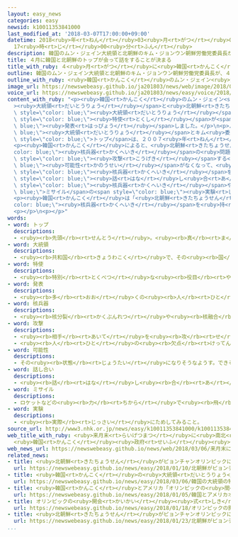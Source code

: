 ```yaml
---
layout: easy_news
categories: easy
newsid: k10011353841000
last_modified_at: '2018-03-07T17:00:00+09:00'
datetime: 2018<ruby>年<rt>ねん</rt></ruby>03<ruby>月<rt>がつ</rt></ruby>07<ruby>日<rt>にち</rt></ruby>
  17<ruby>時<rt>じ</rt></ruby>00<ruby>分<rt>ふん</rt></ruby>
description: 韓国のムン・ジェイン大統領と北朝鮮のキム・ジョンウン朝鮮労働党委員長が、４月の終わりに会って話をすることになりました。
title: ４月に韓国と北朝鮮のトップが会って話をすることが決まる
title_with_ruby: ４<ruby>月<rt>がつ</rt></ruby>に<ruby>韓国<rt>かんこく</rt></ruby>と<ruby>北朝鮮<rt>きたちょうせん</rt></ruby>のトップが<ruby>会<rt>あ</rt></ruby>って<ruby>話<rt>はなし</rt></ruby>をすることが<ruby>決<rt>き</rt></ruby>まる
outline: 韓国のムン・ジェイン大統領と北朝鮮のキム・ジョンウン朝鮮労働党委員長が、４月の終わりに会って話をすることになりました。
outline_with_ruby: <ruby>韓国<rt>かんこく</rt></ruby>のムン・ジェイン<ruby>大統領<rt>だいとうりょう</rt></ruby>と<ruby>北朝鮮<rt>きたちょうせん</rt></ruby>のキム・ジョンウン<ruby>朝鮮労働党委員長<rt>ちょうせんろうどうとういいんちょう</rt></ruby>が、４<ruby>月<rt>がつ</rt></ruby>の<ruby>終<rt>お</rt></ruby>わりに<ruby>会<rt>あ</rt></ruby>って<ruby>話<rt>はなし</rt></ruby>をすることになりました。
image_url: https://newswebeasy.github.io/ja201803/news/web/image/2018/03/06/K10011353841_1803062047_1803062052_01_03.jpg
voice_url: https://newswebeasy.github.io/ja201803/news/easy/voice/2018/03/07/k10011353841000.mp3
content_with_ruby: "<p><ruby>韓国<rt>かんこく</rt></ruby>のムン・ジェイン<span style=\"color: blue;\"\
  ><ruby>大統領<rt>だいとうりょう</rt></ruby></span>と<ruby>北朝鮮<rt>きたちょうせん</rt></ruby>のキム・ジョンウン<ruby>朝鮮労働党委員長<rt>ちょうせんろうどうとういいんちょう</rt></ruby>が、４<ruby>月<rt>がつ</rt></ruby>の<ruby>終<rt>お</rt></ruby>わりに<ruby>会<rt>あ</rt></ruby>って<ruby>話<rt>はなし</rt></ruby>をすることになりました。ムン<span\
  \ style=\"color: blue;\"><ruby>大統領<rt>だいとうりょう</rt></ruby></span>の<ruby>手紙<rt>てがみ</rt></ruby>を<ruby>持<rt>も</rt></ruby>って<ruby>北朝鮮<rt>きたちょうせん</rt></ruby>に<ruby>行<rt>い</rt></ruby>った<span\
  \ style=\"color: blue;\"><ruby>特使<rt>とくし</rt></ruby></span>が<span style=\"color:\
  \ blue;\"><ruby>発表<rt>はっぴょう</rt></ruby></span>しました。</p>\n<p>ムン<span style=\"color:\
  \ blue;\"><ruby>大統領<rt>だいとうりょう</rt></ruby></span>とキム<ruby>委員長<rt>いいんちょう</rt></ruby>は、<ruby>韓国<rt>かんこく</rt></ruby>と<ruby>北朝鮮<rt>きたちょうせん</rt></ruby>の<ruby>間<rt>あいだ</rt></ruby>にあるパンムンジョムで<ruby>会<rt>あ</rt></ruby>う<ruby>予定<rt>よてい</rt></ruby>です。<ruby>韓国<rt>かんこく</rt></ruby>と<ruby>北朝鮮<rt>きたちょうせん</rt></ruby>の<span\
  \ style=\"color: blue;\">トップ</span>は、２００７<ruby>年<rt>ねん</rt></ruby>から<ruby>今<rt>いま</rt></ruby>まで<ruby>会<rt>あ</rt></ruby>っていませんでした。</p>\n\
  <p><ruby>韓国<rt>かんこく</rt></ruby>によると、<ruby>北朝鮮<rt>きたちょうせん</rt></ruby>は<span style=\"\
  color: blue;\"><ruby>核兵器<rt>かくへいき</rt></ruby></span>の<ruby>問題<rt>もんだい</rt></ruby>について「ほかの<ruby>国<rt>くに</rt></ruby>が<ruby>北朝鮮<rt>きたちょうせん</rt></ruby>を<span\
  \ style=\"color: blue;\"><ruby>攻撃<rt>こうげき</rt></ruby></span>する<span style=\"color:\
  \ blue;\"><ruby>可能性<rt>かのうせい</rt></ruby></span>がなくなって、<ruby>今<rt>いま</rt></ruby>の<ruby>北朝鮮<rt>きたちょうせん</rt></ruby>の<ruby>政治<rt>せいじ</rt></ruby>を<ruby>続<rt>つづ</rt></ruby>けてもいいという<ruby>約束<rt>やくそく</rt></ruby>をしてもらったら、<span\
  \ style=\"color: blue;\"><ruby>核兵器<rt>かくへいき</rt></ruby></span>を<ruby>持<rt>も</rt></ruby>つ<ruby>理由<rt>りゆう</rt></ruby>はない」と<ruby>言<rt>い</rt></ruby>いました。そして、<span\
  \ style=\"color: blue;\"><ruby>話<rt>はな</rt></ruby>し<ruby>合<rt>あ</rt></ruby>い</span>を<ruby>続<rt>つづ</rt></ruby>けている<ruby>間<rt>あいだ</rt></ruby>は、<span\
  \ style=\"color: blue;\"><ruby>核兵器<rt>かくへいき</rt></ruby></span>や<span style=\"color:\
  \ blue;\">ミサイル</span>の<span style=\"color: blue;\"><ruby>実験<rt>じっけん</rt></ruby></span>などは<ruby>行<rt>おこな</rt></ruby>わないと<ruby>言<rt>い</rt></ruby>っています。</p>\n\
  <p><ruby>韓国<rt>かんこく</rt></ruby>は「<ruby>北朝鮮<rt>きたちょうせん</rt></ruby>は、<span style=\"\
  color: blue;\"><ruby>核兵器<rt>かくへいき</rt></ruby></span>を<ruby>持<rt>も</rt></ruby>たない<ruby>朝鮮半島<rt>ちょうせんはんとう</rt></ruby>にしたいという<ruby>気持<rt>きも</rt></ruby>ちを<ruby>持<rt>も</rt></ruby>っている」と<ruby>考<rt>かんが</rt></ruby>えています。</p>\n\
  <p></p>\n<p></p>"
words:
- word: トップ
  descriptions:
  - <ruby><rb>先頭</rb><rt>せんとう</rt></ruby>。<ruby><rb>真</rb><rt>ま</rt></ruby>っ<ruby><rb>先</rb><rt>さき</rt></ruby>。<ruby><rb>一番</rb><rt>いちばん</rt></ruby>。
- word: 大統領
  descriptions:
  - <ruby><rb>共和国</rb><rt>きょうわこく</rt></ruby>で、その<ruby><rb>国</rb><rt>くに</rt></ruby>を<ruby><rb>代表</rb><rt>だいひょう</rt></ruby>する<ruby><rb>人</rb><rt>ひと</rt></ruby>。
- word: 特使
  descriptions:
  - <ruby><rb>特別</rb><rt>とくべつ</rt></ruby>な<ruby><rb>役目</rb><rt>やくめ</rt></ruby>をもった<ruby><rb>使者</rb><rt>ししゃ</rt></ruby>。
- word: 発表
  descriptions:
  - <ruby><rb>多</rb><rt>おお</rt></ruby>くの<ruby><rb>人</rb><rt>ひと</rt></ruby>に<ruby><rb>広</rb><rt>ひろ</rt></ruby>く<ruby><rb>知</rb><rt>し</rt></ruby>らせること。
- word: 核兵器
  descriptions:
  - <ruby><rb>核分裂</rb><rt>かくぶんれつ</rt></ruby>や<ruby><rb>核融合</rb><rt>かくゆうごう</rt></ruby>によって<ruby><rb>出</rb><rt>で</rt></ruby>るエネルギーを<ruby><rb>利用</rb><rt>りよう</rt></ruby>した<ruby><rb>兵器</rb><rt>へいき</rt></ruby>。<ruby><rb>原子爆弾</rb><rt>げんしばくだん</rt></ruby>や、<ruby><rb>水素爆弾</rb><rt>すいそばくだん</rt></ruby>など。
- word: 攻撃
  descriptions:
  - <ruby><rb>相手</rb><rt>あいて</rt></ruby>を<ruby><rb>攻</rb><rt>せ</rt></ruby>めること。
  - <ruby><rb>人</rb><rt>ひと</rt></ruby>の<ruby><rb>欠点</rb><rt>けってん</rt></ruby>や<ruby><rb>誤</rb><rt>あやま</rt></ruby>りを<ruby><rb>責</rb><rt>せ</rt></ruby>めること。
- word: 可能性
  descriptions:
  - その<ruby><rb>状態</rb><rt>じょうたい</rt></ruby>になりそうなようす。できそうなようす。
- word: 話し合い
  descriptions:
  - <ruby><rb>話</rb><rt>はな</rt></ruby>し<ruby><rb>合</rb><rt>あ</rt></ruby>うこと。<ruby><rb>相談</rb><rt>そうだん</rt></ruby>。
- word: ミサイル
  descriptions:
  - ロケットなどの<ruby><rb>力</rb><rt>ちから</rt></ruby>で<ruby><rb>飛</rb><rt>と</rt></ruby>び、<ruby><rb>誘導</rb><rt>ゆうどう</rt></ruby><ruby><rb>装置</rb><rt>そうち</rt></ruby>によって、<ruby><rb>目標</rb><rt>もくひょう</rt></ruby>をとらえる<ruby><rb>爆弾</rb><rt>ばくだん</rt></ruby>。<ruby><rb>誘導弾</rb><rt>ゆうどうだん</rt></ruby>。
- word: 実験
  descriptions:
  - <ruby><rb>実際</rb><rt>じっさい</rt></ruby>にためしてみること。
source_url: http://www3.nhk.or.jp/news/easy/k10011353841000/k10011353841000.html
web_title_with_ruby: <ruby>来月末<rt>らいげつまつ</rt></ruby>に<ruby>南北<rt>なんぼく</rt></ruby><ruby>首脳<rt>しゅのう</rt></ruby><ruby>会談<rt>かいだん</rt></ruby><ruby>開催<rt>かいさい</rt></ruby>で<ruby>合意<rt>ごうい</rt></ruby>
  <ruby>韓国<rt>かんこく</rt></ruby><ruby>政府<rt>せいふ</rt></ruby><ruby>発表<rt>はっぴょう</rt></ruby>
web_news_url: https://newswebeasy.github.io/news/web/2018/03/06/来月末に南北首脳会談開催で合意-韓国政府発表
related_news:
- title: <ruby>北朝鮮<rt>きたちょうせん</rt></ruby>がピョンチャンオリンピックに<ruby>出<rt>で</rt></ruby>ることになる
  url: https://newswebeasy.github.io/news/easy/2018/01/10/北朝鮮がピョンチャンオリンピックに出ることになる
- title: <ruby>韓国<rt>かんこく</rt></ruby>の<ruby>大統領<rt>だいとうりょう</rt></ruby>の<ruby>特使<rt>とくし</rt></ruby>が<ruby>北朝鮮<rt>きたちょうせん</rt></ruby>のキム<ruby>委員長<rt>いいんちょう</rt></ruby>と<ruby>会<rt>あ</rt></ruby>って<ruby>話<rt>はな</rt></ruby>す
  url: https://newswebeasy.github.io/news/easy/2018/03/06/韓国の大統領の特使が北朝鮮のキム委員長と会って話す
- title: <ruby>韓国<rt>かんこく</rt></ruby>とアメリカ「オリンピックの<ruby>間<rt>あいだ</rt></ruby>は<ruby>軍<rt>ぐん</rt></ruby>の<ruby>訓練<rt>くんれん</rt></ruby>をしない」
  url: https://newswebeasy.github.io/news/easy/2018/01/05/韓国とアメリカオリンピックの間は軍の訓練をしない
- title: オリンピックの<ruby>開会<rt>かいかい</rt></ruby><ruby>式<rt>しき</rt></ruby>　<ruby>韓国<rt>かんこく</rt></ruby>と<ruby>北朝鮮<rt>きたちょうせん</rt></ruby>の<ruby>選手<rt>せんしゅ</rt></ruby>は<ruby>一緒<rt>いっしょ</rt></ruby>に<ruby>歩<rt>ある</rt></ruby>く
  url: https://newswebeasy.github.io/news/easy/2018/01/18/オリンピックの開会式-韓国と北朝鮮の選手は一緒に歩く
- title: <ruby>北朝鮮<rt>きたちょうせん</rt></ruby>がピョンチャンオリンピックに２２<ruby>人<rt>にん</rt></ruby>の<ruby>選手<rt>せんしゅ</rt></ruby>を<ruby>送<rt>おく</rt></ruby>る
  url: https://newswebeasy.github.io/news/easy/2018/01/23/北朝鮮がピョンチャンオリンピックに22人の選手を送る
...
```

